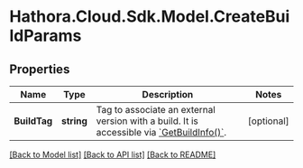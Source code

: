 # Hathora.Cloud.Sdk.Model.CreateBuildParams

## Properties

Name | Type | Description | Notes
------------ | ------------- | ------------- | -------------
**BuildTag** | **string** | Tag to associate an external version with a build. It is accessible via [&#x60;GetBuildInfo()&#x60;](https://hathora.dev/api#tag/BuildV2/operation/GetBuildInfo). | [optional] 

[[Back to Model list]](../README.md#documentation-for-models) [[Back to API list]](../README.md#documentation-for-api-endpoints) [[Back to README]](../README.md)

